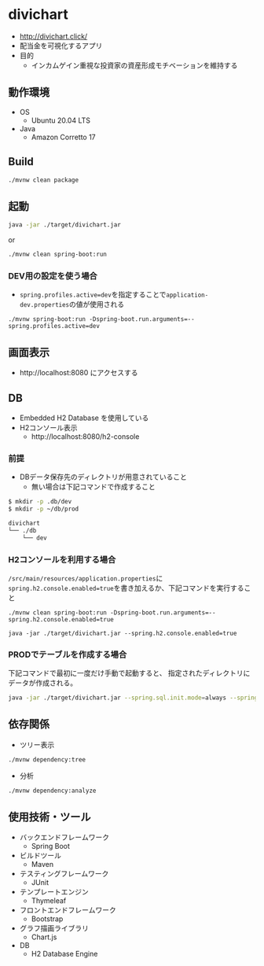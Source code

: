 # divichart
- http://divichart.click/
- 配当金を可視化するアプリ
- 目的
  - インカムゲイン重視な投資家の資産形成モチベーションを維持する

## 動作環境
- OS
  - Ubuntu 20.04 LTS
- Java
  - Amazon Corretto 17

## Build
```bash
./mvnw clean package
```

## 起動
```bash
java -jar ./target/divichart.jar
```
or
```bash
./mvnw clean spring-boot:run
```
### DEV用の設定を使う場合
- `spring.profiles.active=dev`を指定することで`application-dev.properties`の値が使用される
```
./mvnw spring-boot:run -Dspring-boot.run.arguments=--spring.profiles.active=dev
```

## 画面表示
- http://localhost:8080 にアクセスする

## DB
- Embedded H2 Database を使用している
- H2コンソール表示
  - http://localhost:8080/h2-console
### 前提
- DBデータ保存先のディレクトリが用意されていること
  - 無い場合は下記コマンドで作成すること
```bash
$ mkdir -p .db/dev
$ mkdir -p ~/db/prod

divichart
└── ./db
    └── dev
```
### H2コンソールを利用する場合
`/src/main/resources/application.properties`に`spring.h2.console.enabled=true`を書き加えるか、下記コマンドを実行すること
```
./mvnw clean spring-boot:run -Dspring-boot.run.arguments=--spring.h2.console.enabled=true
```
```
java -jar ./target/divichart.jar --spring.h2.console.enabled=true
```
### PRODでテーブルを作成する場合
下記コマンドで最初に一度だけ手動で起動すると、
指定されたディレクトリにデータが作成される。
```bash
java -jar ./target/divichart.jar --spring.sql.init.mode=always --spring.sql.init.schema-locations=classpath:./sql/schema.sql
```

## 依存関係
- ツリー表示
```bash
./mvnw dependency:tree
```
- 分析
```bash
./mvnw dependency:analyze
```

## 使用技術・ツール
- バックエンドフレームワーク
  - Spring Boot
- ビルドツール
  - Maven
- テスティングフレームワーク
  - JUnit
- テンプレートエンジン
  - Thymeleaf
- フロントエンドフレームワーク
  - Bootstrap
- グラフ描画ライブラリ
  - Chart.js
- DB
  - H2 Database Engine
